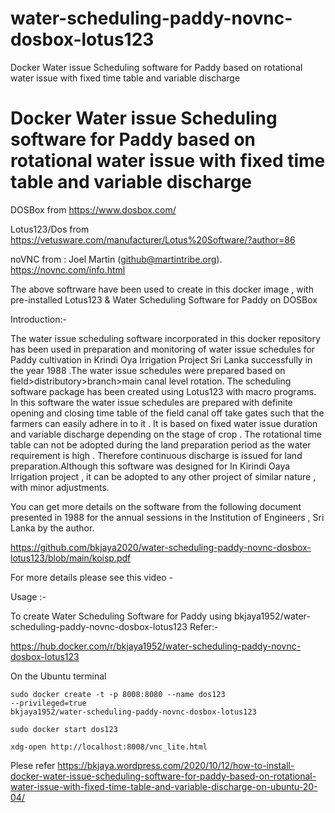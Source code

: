 # water-scheduling-paddy-novnc-dosbox-lotus123
Docker Water issue Scheduling software for Paddy based on rotational water issue with fixed time table  and variable discharge 

# Docker Water issue Scheduling software for Paddy based on rotational water issue with fixed time table  and variable discharge 

DOSBox from https://www.dosbox.com/

Lotus123/Dos from https://vetusware.com/manufacturer/Lotus%20Software/?author=86

noVNC  from : Joel Martin (github@martintribe.org).  https://novnc.com/info.html 
 
The above softrware have been used to create in this  docker image , with pre-installed  Lotus123 & Water Scheduling Software for Paddy on DOSBox 




Introduction:-

The water issue scheduling software incorporated in this docker repository has been  used in preparation and monitoring of  water issue schedules for Paddy cultivation in Krindi Oya Irrigation Project Sri Lanka successfully in the year 1988 .The water issue schedules were prepared  based on field>distributory>branch>main canal level rotation. The scheduling software package has been created using Lotus123 with macro programs. In this software the water issue schedules are prepared with definite opening and closing time table of the field canal off take gates  such that the farmers can easily adhere in to it . It is based on fixed water issue duration and variable discharge depending on the stage of crop . The rotational time table can not be adopted during the land preparation period as the water requirement is high . Therefore continuous discharge is issued for land preparation.Although this software was designed for In Kirindi Oaya Irrigation project , it can be adopted to any other project of  similar nature , with minor adjustments. 

You can get more details on the software from the following document presented in 1988 for  the annual sessions in the Institution of Engineers , Sri Lanka by the author.

https://github.com/bkjaya2020/water-scheduling-paddy-novnc-dosbox-lotus123/blob/main/koisp.pdf


For more details please see this video - 


Usage :-
 

To create Water Scheduling Software for Paddy  using bkjaya1952/water-scheduling-paddy-novnc-dosbox-lotus123
Refer:- 

https://hub.docker.com/r/bkjaya1952/water-scheduling-paddy-novnc-dosbox-lotus123

On the Ubuntu terminal

<code>sudo docker create -t -p 8008:8080 --name dos123 --privileged=true bkjaya1952/water-scheduling-paddy-novnc-dosbox-lotus123</code>

<code>sudo docker start dos123</code>

<code>xdg-open http://localhost:8008/vnc_lite.html</code>

Plese refer https://bkjaya.wordpress.com/2020/10/12/how-to-install-docker-water-issue-scheduling-software-for-paddy-based-on-rotational-water-issue-with-fixed-time-table-and-variable-discharge-on-ubuntu-20-04/

